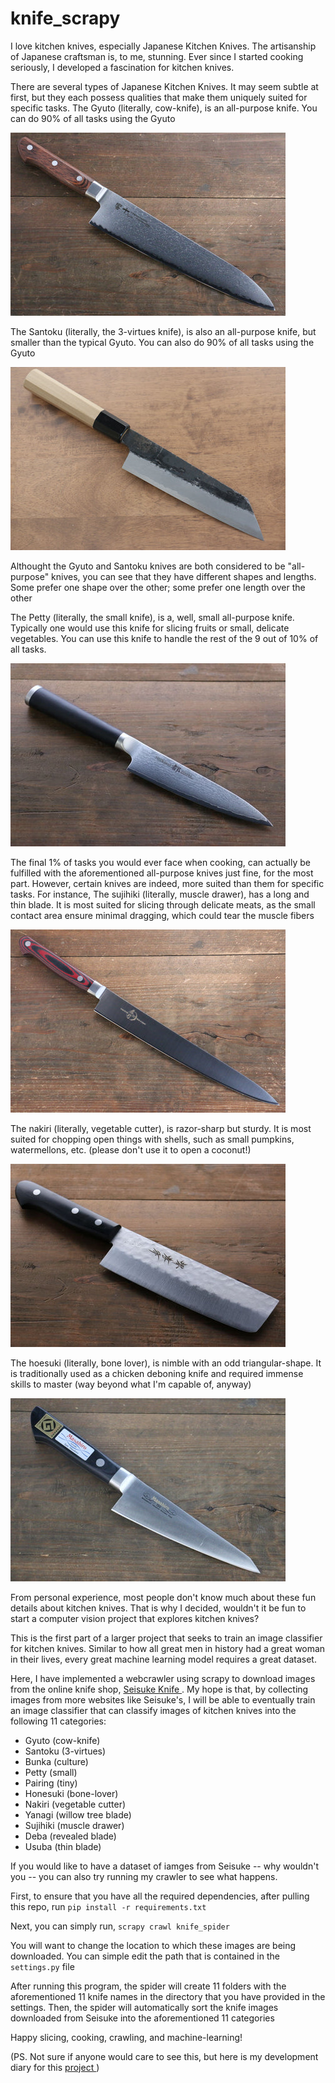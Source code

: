 # knife_scrapy
I love kitchen knives, especially Japanese Kitchen Knives. The artisanship of Japanese craftsman is, to me, stunning. Ever since I started cooking seriously, I developed a fascination for kitchen knives.

There are several types of Japanese Kitchen Knives. It may seem subtle at first, but they each possess qualities that make them uniquely suited for specific tasks.
The Gyuto (literally, cow-knife), is an all-purpose knife. You can do 90% of all tasks using the Gyuto

![Screenshot](knife_crawler_spider/sample_data/gyuto.jpg)

The Santoku (literally, the 3-virtues knife), is also an all-purpose knife, but smaller than the typical Gyuto. You can also do 90% of all tasks using the Gyuto

![Screenshot](knife_crawler_spider/sample_data/santoku.jpg)

Althought the Gyuto and Santoku knives are both considered to be "all-purpose" knives, you can see that they have different shapes and lengths. Some prefer one shape over the other; some prefer one length over the other

The Petty (literally, the small knife), is a, well, small all-purpose knife. Typically one would use this knife for slicing fruits or small, delicate vegetables. You can use this knife to handle the rest of the 9 out of 10% of all tasks.

![Screenshot](knife_crawler_spider/sample_data/petty.jpg)

The final 1% of tasks you would ever face when cooking, can actually be fulfilled with the aforementioned all-purpose knives just fine, for the most part. However, certain knives are indeed, more suited than them for specific tasks. For instance,
The sujihiki (literally, muscle drawer), has a long and thin blade. It is most suited for slicing through delicate meats, as the small contact area ensure minimal dragging, which could tear the muscle fibers

![Screenshot](knife_crawler_spider/sample_data/sujihiki.jpg)

The nakiri (literally, vegetable cutter), is razor-sharp but sturdy. It is most suited for chopping open things with shells, such as small pumpkins, watermellons, etc. (please don't use it to open a coconut!)

![Screenshot](knife_crawler_spider/sample_data/nakiri.jpg)

The hoesuki (literally, bone lover), is nimble with an odd triangular-shape. It is traditionally used as a chicken deboning knife and required immense skills to master (way beyond what I'm capable of, anyway)

![Screenshot](knife_crawler_spider/sample_data/honesuki.jpg)


From personal experience, most people don't know much about these fun details about kitchen knives. That is why I decided, wouldn't it be fun to start a computer vision project that explores kitchen knives?

This is the first part of a larger project that seeks to train an image classifier for kitchen knives. Similar to how all great men in history had a great woman in their lives, every great machine learning model requires a great dataset.

Here, I have implemented a webcrawler using scrapy to download images from the online knife shop, [ Seisuke Knife ](https://int.seisukeknife.com/). My hope is that, by collecting images from more websites like Seisuke's, I will be able to eventually train an image classifier that can classify images of kitchen knives into the following 11 categories:
- Gyuto (cow-knife)
- Santoku (3-virtues)
- Bunka (culture)
- Petty (small)
- Pairing (tiny)
- Honesuki (bone-lover)
- Nakiri (vegetable cutter)
- Yanagi (willow tree blade)
- Sujihiki (muscle drawer)
- Deba (revealed blade)
- Usuba (thin blade)

If you would like to have a dataset of iamges from Seisuke -- why wouldn't you -- you can also try running my crawler to see what happens.

First, to ensure that you have all the required dependencies, after pulling this repo, run
`pip install -r requirements.txt`

Next, you can simply run,
`scrapy crawl knife_spider`

You will want to change the location to which these images are being downloaded. You can simple edit the path that is contained in the `settings.py` file

After running this program, the spider will create 11 folders with the aforementioned 11 knife names in the directory that you have provided in the settings. 
Then, the spider will automatically sort the knife images downloaded from Seisuke into the aforementioned 11 categories

Happy slicing, cooking, crawling, and machine-learning!

(PS. Not sure if anyone would care to see this, but here is my development diary for this [ project ](https://bow-dogwood-10f.notion.site/Webcrawler-Notes-a0c1c08e39fe4863859d81cde12ba348?pvs=4))